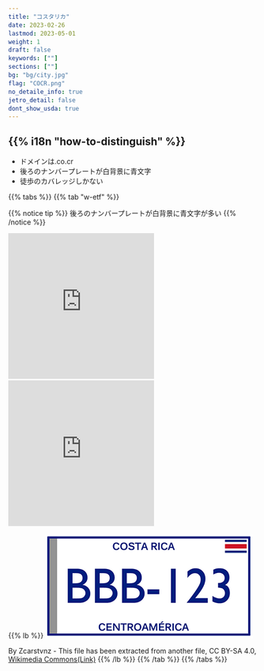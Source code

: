 ```yaml
---
title: "コスタリカ"
date: 2023-02-26
lastmod: 2023-05-01
weight: 1
draft: false
keywords: [""]
sections: [""]
bg: "bg/city.jpg"
flag: "COCR.png"
no_detaile_info: true
jetro_detail: false
dont_show_usda: true
---
```


<div class="main-desciption country-description">
    <h2 class="section-title">{{% i18n "how-to-distinguish" %}}</h2>
    <ul class="rule-list">
        <li>ドメインは<span class="quiz">.co.cr</span></li>
        <li>後ろのナンバープレートが<span class="quiz">白</span>背景に<span class="quiz">青</span>文字</li>
        <li><span class="quiz">徒歩</span>のカバレッジしかない</li>
    </ul>
</div>

{{% tabs  %}}
{{% tab "w-etf" %}}

{{% notice tip %}}
後ろのナンバープレートが白背景に青文字が多い
{{% /notice %}}
<div class="googlemap-if">
<iframe src="https://www.google.com/maps/embed?pb=!4v1683473242501!6m8!1m7!1s-l14hEozEW4XbgR1iRjiJg!2m2!1d9.93861012011926!2d-84.05332299756108!3f222.66308981840044!4f-8.527545045709047!5f3.322991764740751" width="295" height="295" style="border:0;" allowfullscreen="" loading="lazy" referrerpolicy="no-referrer-when-downgrade"></iframe>
<iframe src="https://www.google.com/maps/embed?pb=!4v1683473418926!6m8!1m7!1sC1vUIUhR1yfi_xpRB6GaaA!2m2!1d9.936497147946236!2d-84.05415914176896!3f231.74213196001486!4f-17.543890324728594!5f3.0934274439057368" width="295" height="295" style="border:0;" allowfullscreen="" loading="lazy" referrerpolicy="no-referrer-when-downgrade"></iframe>
</div>


{{% lb %}}
![](2023-05-08-00-31-54.png)

By Zcarstvnz - This file has been extracted from another file, CC BY-SA 4.0, <a href="https://commons.wikimedia.org/w/index.php?curid=92156353">Wikimedia Commons(Link)</a>
{{% /lb %}}
{{% /tab %}}
{{% /tabs  %}}